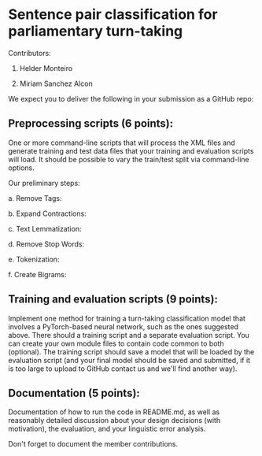 # Sentence pair classification for parliamentary turn-taking

Contributors:

1. Helder Monteiro

2. Miriam Sanchez Alcon



We expect you to deliver the following in your submission as a GitHub repo:

## Preprocessing scripts (6 points): 
One or more command-line scripts that will process the XML files and generate training and test data files that your training and evaluation scripts will load. It should be possible to vary the train/test split via command-line options.

Our preliminary steps:

a. Remove Tags: 

b. Expand Contractions: 

c. Text Lemmatization: 

d. Remove Stop Words: 

e. Tokenization: 

f. Create Bigrams:

## Training and evaluation scripts (9 points): 
Implement one method for training a turn-taking classification model that involves a PyTorch-based neural network, such as the ones suggested above. There should a training script and a separate evaluation script.  You can create your own module files to contain code common to both (optional).  The training script should save a model that will be loaded by the evaluation script (and your final model should be saved and submitted, if it is too large to upload to GitHub contact us and we'll find another way).

## Documentation (5 points): 
Documentation of how to run the code in README.md, as well as reasonably detailed discussion about your design decisions (with motivation), the evaluation, and your linguistic error analysis.

Don't forget to document the member contributions.
